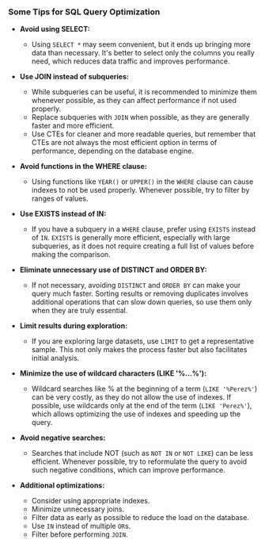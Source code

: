 ### Some Tips for SQL Query Optimization

- **Avoid using SELECT:**
  - Using `SELECT *` may seem convenient, but it ends up bringing more data than necessary. It's better to select only the columns you really need, which reduces data traffic and improves performance.

- **Use JOIN instead of subqueries:**
  - While subqueries can be useful, it is recommended to minimize them whenever possible, as they can affect performance if not used properly.
  - Replace subqueries with `JOIN` when possible, as they are generally faster and more efficient.
  - Use CTEs for cleaner and more readable queries, but remember that CTEs are not always the most efficient option in terms of performance, depending on the database engine.

- **Avoid functions in the WHERE clause:**
  - Using functions like `YEAR()` or `UPPER()` in the `WHERE` clause can cause indexes to not be used properly. Whenever possible, try to filter by ranges of values.

- **Use EXISTS instead of IN:**
  - If you have a subquery in a `WHERE` clause, prefer using `EXISTS` instead of `IN`. `EXISTS` is generally more efficient, especially with large subqueries, as it does not require creating a full list of values before making the comparison.

- **Eliminate unnecessary use of DISTINCT and ORDER BY:**
  - If not necessary, avoiding `DISTINCT` and `ORDER BY` can make your query much faster. Sorting results or removing duplicates involves additional operations that can slow down queries, so use them only when they are truly essential.

- **Limit results during exploration:**
  - If you are exploring large datasets, use `LIMIT` to get a representative sample. This not only makes the process faster but also facilitates initial analysis.

- **Minimize the use of wildcard characters (LIKE '%...%'):**
  - Wildcard searches like % at the beginning of a term (`LIKE '%Perez%'`) can be very costly, as they do not allow the use of indexes. If possible, use wildcards only at the end of the term (`LIKE 'Perez%'`), which allows optimizing the use of indexes and speeding up the query.

- **Avoid negative searches:**
  - Searches that include NOT (such as `NOT IN` or `NOT LIKE`) can be less efficient. Whenever possible, try to reformulate the query to avoid such negative conditions, which can improve performance.

- **Additional optimizations:**
  - Consider using appropriate indexes.
  - Minimize unnecessary joins.
  - Filter data as early as possible to reduce the load on the database.
  - Use `IN` instead of multiple `OR`s.
  - Filter before performing `JOIN`.